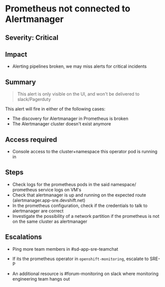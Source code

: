 # Prometheus not connected to Alertmanager

## Severity: Critical

## Impact

- Alerting pipelines broken, we may miss alerts for critical incidents

## Summary

> This alert is only visible on the UI, and won't be delivered to slack/Pagerduty

This alert will fire in either of the following cases:

- The discovery for Alertmanager in Prometheus is broken
- The Alertmanager cluster doesn't exist anymore

## Access required

- Console access to the cluster+namespace this operator pod is running in

## Steps

- Check logs for the prometheus pods in the said namespace/ prometheus service logs on VM's
- Check that alertmanager is up and running on the expected route (alertmanager.app-sre.devshift.net)
- In the prometheus configuration, check if the credentials to talk to alertmanager are correct
- Investigate the possibility of a network partition if the prometheus is not on the same cluster as alertmanager

## Escalations

- Ping more team members in #sd-app-sre-teamchat
- If its the prometheus operator in `openshift-monitoring`, escalate to SRE-P

- An additional resource is #forum-monitoring on slack where monitoring engineering team hangs out
